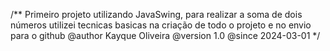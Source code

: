 /** 
  Primeiro projeto utilizando JavaSwing, para realizar a soma de dois números
  utilizei tecnicas basicas na criação de todo o projeto e no envio para o github
  @author Kayque Oliveira
  @version 1.0
  @since 2024-03-01
*/
